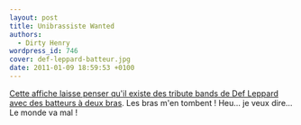```yaml
---
layout: post
title: Unibrassiste Wanted
authors:
  - Dirty Henry
wordpress_id: 746
cover: def-leppard-batteur.jpg
date: 2011-01-09 18:59:53 +0100
---
```


[Cette affiche laisse penser qu'il existe des tribute bands de Def Leppard avec des batteurs à deux bras](http://stereogum.com/612881/def-leppard-tribute-band-seeks-one-armed-drummer/news/).
Les bras m'en tombent ! Heu… je veux dire… Le monde va mal !
